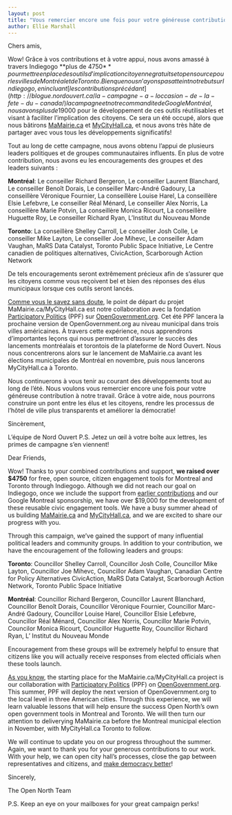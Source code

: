 ```yaml
---
layout: post
title: "Vous remercier encore une fois pour votre généreuse contribution à notre travail!"
author: Ellie Marshall
---
```

Chers amis,

Wow! Grâce à vos contributions et à votre appui, nous avons amassé à travers Indiegogo **plus de 4750$** pour mettre en place des outils d’implication citoyenne gratuits et open source pour les villes de Montréal et de Toronto. Bien que nous n’ayons pas atteint notre but sur Indiegogo, en incluant [les contributions précédant](http://blogue.nordouvert.ca/la-campagne-a-loccasion-de-la-fete-du-canada/) la campagne et notre commandite de Google Montréal, nous avons plus de 19 000$ pour le développement de ces outils réutilisables et visant à faciliter l’implication des citoyens. Ce sera un été occupé, alors que nous bâtirons [MaMairie.ca](http://www.mamairie.ca) et [MyCityHall.ca](http://www.mycityhall.ca), et nous avons très hâte de partager avec vous tous les développements significatifs!

Tout au long de cette campagne, nous avons obtenu l’appui de plusieurs leaders politiques et de groupes communautaires influents. En plus de votre contribution, nous avons eu les encouragements des groupes et des leaders suivants :

**Montréal**: Le conseiller Richard Bergeron, Le conseiller Laurent Blanchard, Le conseiller Benoît Dorais, Le conseiller Marc-André Gadoury, La conseillère Véronique Fournier, La conseillère Louise Harel, La conseillère Elsie Lefebvre, Le conseiller Réal Ménard, Le conseiller Alex Norris, La conseillère Marie Potvin, La conseillère Monica Ricourt, La conseillère Huguette Roy, Le conseiller Richard Ryan, L’Institut du Nouveau Monde
   
**Toronto**: La conseillère Shelley Carroll, Le conseiller Josh Colle, Le conseiller Mike Layton, Le conseiller Joe Mihevc, Le conseiller Adam Vaughan, MaRS Data Catalyst, Toronto Public Space Initiative, Le Centre canadien de politiques alternatives, CivicAction, Scarborough Action Network
 
De tels encouragements seront extrêmement précieux afin de s’assurer que les citoyens comme vous reçoivent bel et bien des réponses des élus municipaux lorsque ces outils seront lancés.

[Comme vous le savez sans doute](http://blogue.nordouvert.ca/2013/02/08/presentation-de-mamairie/), le point de départ du projet MaMairie.ca/MyCityHall.ca est notre collaboration avec la fondation [Participatory Politics](http://participatorypolitics.org/) (PPF) sur [OpenGovernment.org](http://www.opengovernment.org). Cet été PPF lancera la prochaine version de OpenGovernment.org au niveau municipal dans trois villes américaines. À travers cette expérience, nous apprendrons d’importantes leçons qui nous permettront d’assurer le succès des lancements montréalais et torontois de la plateforme de Nord Ouvert. Nous nous concentrerons alors sur le lancement de MaMairie.ca avant les élections municipales de Montréal en novembre, puis nous lancerons MyCityHall.ca à Toronto.

Nous continuerons à vous tenir au courant des développements tout au long de l’été. Nous voulons vous remercier encore une fois pour votre généreuse contribution à notre travail. Grâce à votre aide, nous pourrons construire un pont entre les élus et les citoyens, rendre les processus de l’hôtel de ville plus transparents et améliorer la démocratie!

Sincèrement,

L’équipe de Nord Ouvert
P.S. Jetez un œil à votre boîte aux lettres, les primes de campagne s’en viennent!

Dear Friends,

Wow! Thanks to your combined contributions and support, **we raised over $4750** for free, open source, citizen engagement tools for Montreal and Toronto through Indiegogo. Although we did not reach our goal on Indiegogo, once we include the support from [earlier contributions](http://blog.opennorth.ca/canada-day-campaign-raises-4180/) and our Google Montreal sponsorship, we have over $19,000 for the development of these reusable civic engagement tools. We have a busy summer ahead of us building [MaMairie.ca](http://www.mamairie.ca) and [MyCityHall.ca](http://www.mycityhall.ca), and we are excited to share our progress with you.

Through this campaign, we’ve gained the support of many influential political leaders and community groups. In addition to your contribution, we have the encouragement of the following leaders and groups:

**Toronto**: Councillor Shelley Carroll, Councillor Josh Colle, Councillor Mike Layton, Councillor Joe Mihevc, Councillor Adam Vaughan, Canadian Centre for Policy Alternatives
CivicAction, MaRS Data Catalyst, Scarborough Action Network, Toronto Public Space Initiative

**Montréal**: Councillor Richard Bergeron, Councillor Laurent Blanchard, Councillor Benoît Dorais, Councillor Véronique Fournier, Councillor Marc-André Gadoury, Councillor Louise Harel, Councillor Elsie Lefebvre, Councillor Réal Ménard, Councillor Alex Norris, Councillor Marie Potvin, Councilor Monica Ricourt, Councillor Huguette Roy, Councillor Richard Ryan, L’ Institut du Nouveau Monde

Encouragement from these groups will be extremely helpful to ensure that citizens like you will actually receive responses from elected officials when these tools launch.

[As you know](http://blog.opennorth.ca/2013/02/19/introducing-mycityhall/), the starting place for the MaMairie.ca/MyCityHall.ca project is our collaboration with [Participatory Politics](http://participatorypolitics.org/) (PPF) on [OpenGovernment.org](http://www.opengovernment.org). This summer, PPF will deploy the next version of OpenGovernment.org to the local level in three American cities. Through this experience, we will learn valuable lessons that will help ensure the success Open North’s own open government tools in Montreal and Toronto. We will then turn our attention to deliverying MaMairie.ca before the Montreal municipal election in November, with MyCityHall.ca Toronto to follow.

We will continue to update you on our progress throughout the summer. Again, we want to thank you for your generous contributions to our work. With your help, we can open city hall’s processes, close the gap between representatives and citizens, and [make democracy better](http://opennorth.ca/about/)!

Sincerely,

The Open North Team

P.S. Keep an eye on your mailboxes for your great campaign perks!